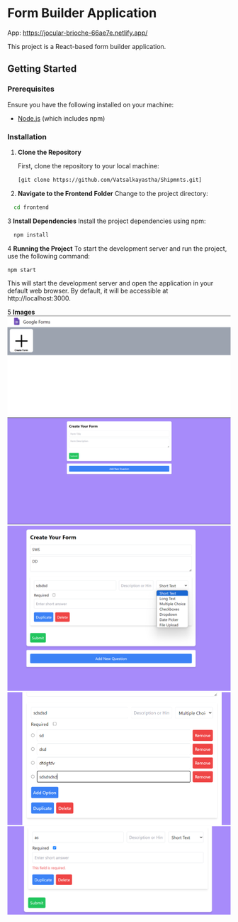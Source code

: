 # Form Builder Application

App: https://jocular-brioche-66ae7e.netlify.app/

This project is a React-based form builder application.
## Getting Started

### Prerequisites

Ensure you have the following installed on your machine:
- [Node.js](https://nodejs.org/) (which includes npm)

### Installation

1. **Clone the Repository**

   First, clone the repository to your local machine:

   ```bash
   [git clone https://github.com/Vatsalkayastha/Shipmnts.git]
   ```


2. **Navigate to the Frontend Folder**
 Change to the project directory:
```bash
  cd frontend

   ```
3 **Install Dependencies**
Install the project dependencies using npm:
```bash
  npm install


   ```
4 **Running the Project**
To start the development server and run the project, use the following command:
```bash
npm start
```
This will start the development server and open the application in your default web browser. By default, it will be accessible at http://localhost:3000.


5 **Images** 
![Alt Text](https://github.com/Vatsalkayastha/Shipmnts/blob/main/S1.png?raw=true)
![Alt Text](https://github.com/Vatsalkayastha/Shipmnts/blob/main/S2.png?raw=true)
![Alt Text](https://github.com/Vatsalkayastha/Shipmnts/blob/main/S3.png?raw=true)
![Alt Text](https://github.com/Vatsalkayastha/Shipmnts/blob/main/S4.png?raw=true)
![Alt Text](https://github.com/Vatsalkayastha/Shipmnts/blob/main/S5.png?raw=true)
